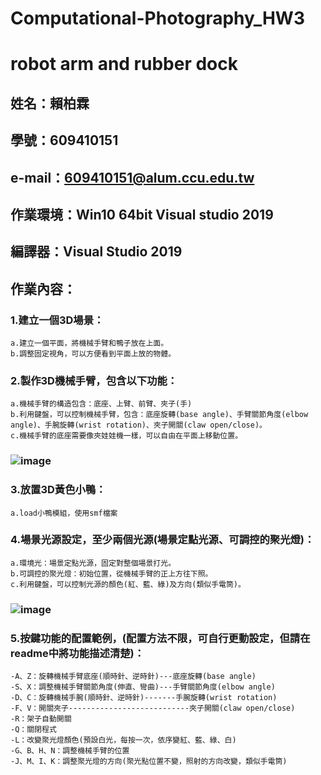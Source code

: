# Computational-Photography_HW3
# robot arm and rubber dock
## 姓名：賴柏霖
## 學號：609410151
## e-mail：609410151@alum.ccu.edu.tw
## 作業環境：Win10 64bit Visual studio 2019
## 編譯器：Visual Studio 2019
## 作業內容：
###	1.建立一個3D場景：
	a.建立一個平面，將機械手臂和鴨子放在上面。
	b.調整固定視角，可以方便看到平面上放的物體。

###	2.製作3D機械手臂，包含以下功能：
	a.機械手臂的構造包含：底座、上臂、前臂、夾子(手)
	b.利用鍵盤，可以控制機械手臂，包含：底座旋轉(base angle)、手臂關節角度(elbow angle)、手腕旋轉(wrist rotation)、夾子開關(claw open/close)。
	c.機械手臂的底座需要像夾娃娃機一樣，可以自由在平面上移動位置。
###	![image](https://user-images.githubusercontent.com/72666141/141769732-add5e6f8-f363-40b4-878e-267363b78e9f.png)


	
###	3.放置3D黃色小鴨：
	a.load小鴨模組，使用smf檔案

###	4.場景光源設定，至少兩個光源(場景定點光源、可調控的聚光燈)：
	a.環境光：場景定點光源，固定對整個場景打光。
	b.可調控的聚光燈：初始位置，從機械手臂的正上方往下照。
	c.利用鍵盤，可以控制光源的顏色(紅、藍、綠)及方向(類似手電筒)。
###	![image](https://user-images.githubusercontent.com/72666141/141769541-e969fcfa-bac3-426d-b284-f7c91b9f31db.png)

###	5.按鍵功能的配置範例，(配置方法不限，可自行更動設定，但請在readme中將功能描述清楚)：
	-A、Z：旋轉機械手臂底座(順時針、逆時針)---底座旋轉(base angle)
	-S、X：調整機械手臂關節角度(伸直、彎曲)---手臂關節角度(elbow angle)
	-D、C：旋轉機械手腕(順時針、逆時針)-------手腕旋轉(wrist rotation)
	-F、V：開關夾子---------------------------夾子開關(claw open/close)
	-R：架子自動開關
	-Q：關閉程式
	-L：改變聚光燈顏色(預設白光，每按一次，依序變紅、藍、綠、白)
	-G、B、H、N：調整機械手臂的位置
	-J、M、I、K：調整聚光燈的方向(聚光點位置不變，照射的方向改變，類似手電筒)
